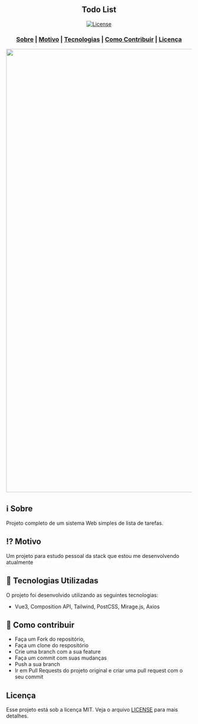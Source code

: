 <h2 align="center">
Todo List
</h2>



<p align="center">
  <a href="LICENSE" >
<img alt="License" src="https://img.shields.io/badge/license-MIT-%23F8952D">
  </a>
</p>

<h3 align="center">  
  <a href="#information_source-sobre">Sobre</a> |
  <a href="#interrobang-motivo">Motivo</a> | 
  <a href="#rocket-tecnologias-utilizadas">Tecnologias</a> | 
  <a href="#link-como-contribuir">Como Contribuir</a> | 
  <a href="#licença">Licença</a> 
</h3>

<img src="./server/uploads/index.png" width="1200">

## :information_source: Sobre

Projeto completo de um sistema Web simples de lista de tarefas.

## :interrobang: Motivo

Um projeto para estudo pessoal da stack que estou me desenvolvendo atualmente

## :rocket: Tecnologias Utilizadas

O projeto foi desenvolvido utilizando as seguintes tecnologias:

- Vue3, Composition API, Tailwind, PostCSS, Mirage.js, Axios

## :link: Como contribuir

- Faça um Fork do repositório,
- Faça um clone do respositório
- Crie uma branch com a sua feature
- Faça um commit com suas mudanças
- Push a sua branch
- Ir em Pull Requests do projeto original e criar uma pull request com o seu commit

## Licença
Esse projeto está sob a licença MIT. Veja o arquivo [LICENSE](LICENSE) para mais detalhes.
